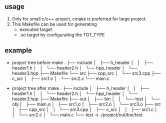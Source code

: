 ## usage
1. Only for small c/c++ project, cmake is preferred for large project.
2. This Makefile can be used for generating 
	- executed target
	- .so target
	by configurating the TGT_TYPE


## example
- project tree before make
	.
	├── include
	│   ├── h_header
	│   │   ├── header1.h
	│   │   └── header2.h
	│   └── hpp_header
	│       └── header3.hpp
	├── Makefile
	└── src
	    ├── cpp_src
	    │   └── src3.cpp
	    ├── c_src
	    │   ├── src1.c
	    │   └── src2.c
	    └── main.c

- project tree after make
	.
	├── include
	│   ├── h_header
	│   │   ├── header1.h
	│   │   └── header2.h
	│   └── hpp_header
	│       └── header3.hpp
	├── Makefile
	├── out
	│   ├── bin
	│   │   └── test
	│   └── obj
	│       ├── main.o
	│       ├── src1.o
	│       ├── src2.o
	│       └── src3.o
	├── src
	│   ├── cpp_src
	│   │   └── src3.cpp
	│   ├── c_src
	│   │   ├── src1.c
	│   │   └── src2.c
	│   └── main.c
	└── test -> ./project/out/bin/test

